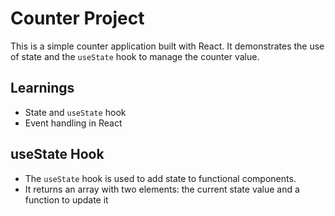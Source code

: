 # Counter Project

This is a simple counter application built with React. It demonstrates the use of state and the `useState` hook to manage the counter value.

## Learnings
- State and `useState` hook
- Event handling in React


## useState Hook
- The `useState` hook is used to add state to functional components.
- It returns an array with two elements: the current state value and a function to update it